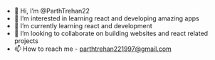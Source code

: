 - 👋 Hi, I’m @ParthTrehan22
- 👀 I’m interested in learning react and developing amazing apps
- 🌱 I’m currently learning react and development
- 💞️ I’m looking to collaborate on building websites and react related projects
- 📫 How to reach me - parthtrehan221997@gmail.com

<!---
ParthTrehan22/ParthTrehan22 is a ✨ special ✨ repository because its `README.md` (this file) appears on your GitHub profile.
You can click the Preview link to take a look at your changes.
--->
